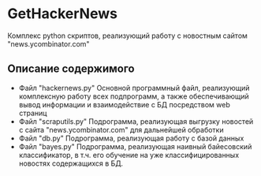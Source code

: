 # GetHackerNews
Комплекс python скриптов, реализующий работу с новостным сайтом "news.ycombinator.com"


## Описание содержимого
 - Файл "hackernews.py"
Основной программный файл, реализующий комплексную работу всех подпрограмм, а также обеспечивающий вывод информации и взаимодействие с БД посредством web страниц
 - Файл "scraputils.py"
Подрограмма, реализующая выгрузку новостей с сайта "news.ycombinator.com" для дальнейшей обработки
 - Файл "db.py"
Подрограмма, реализующая работу с базой данных
 - Файл "bayes.py"
Подрограмма, реализующая наивный байесовский классификатор, в т.ч. его обучение на уже классифицированных новостях содержащихся в БД.
